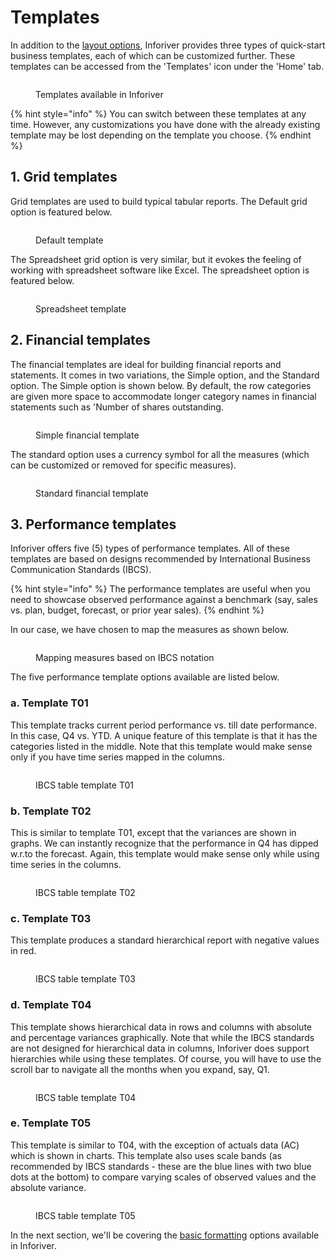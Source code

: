 # Templates

In addition to the [layout options](layout-options.md), Inforiver provides three types of quick-start business templates, each of which can be customized further. These templates can be accessed from the 'Templates' icon under the 'Home' tab.

<figure><img src="../../.gitbook/assets/inforiver-templates.png" alt=""><figcaption><p>Templates available in Inforiver</p></figcaption></figure>

{% hint style="info" %}
You can switch between these templates at any time. However, any customizations you have done with the already existing template may be lost depending on the template you choose.&#x20;
{% endhint %}

## 1. Grid templates

Grid templates are used to build typical tabular reports. The Default grid option is featured below.&#x20;

<figure><img src="../../.gitbook/assets/2.3.4 Templates.png" alt=""><figcaption><p>Default template</p></figcaption></figure>

The Spreadsheet grid option is very similar, but it evokes the feeling of working with spreadsheet software like Excel. The spreadsheet option is featured below.

<figure><img src="../../.gitbook/assets/inforiver-templates-spreadsheet.png" alt=""><figcaption><p>Spreadsheet template</p></figcaption></figure>

## 2. Financial templates

The financial templates are ideal for building financial reports and statements. It comes in two variations, the Simple option, and the Standard option. The Simple option is shown below. By default, the row categories are given more space to accommodate longer category names in financial statements such as 'Number of shares outstanding.

<figure><img src="../../.gitbook/assets/inforiver-templates-financial-simple.png" alt=""><figcaption><p>Simple financial template</p></figcaption></figure>

The standard option uses a currency symbol for all the measures (which can be customized or removed for specific measures).&#x20;

<figure><img src="../../.gitbook/assets/inforiver-templates-financial-standard.png" alt=""><figcaption><p>Standard financial template</p></figcaption></figure>

## 3. Performance templates

Inforiver offers five (5) types of performance templates. All of these templates are based on designs recommended by International Business Communication Standards (IBCS).&#x20;

{% hint style="info" %}
The performance templates are useful when you need to showcase observed performance against a benchmark (say, sales vs. plan, budget, forecast, or prior year sales).&#x20;
{% endhint %}

In our case, we have chosen to map the measures as shown below.

<figure><img src="../../.gitbook/assets/2.3.3 Templates.png" alt=""><figcaption><p>Mapping measures based on IBCS notation</p></figcaption></figure>

The five performance template options available are listed below.

### a. Template T01&#x20;

This template tracks current period performance vs. till date performance. In this case, Q4 vs. YTD. A unique feature of this template is that it has the categories listed in the middle. Note that this template would make sense only if you have time series mapped in the columns.

<figure><img src="../../.gitbook/assets/inforiver-templates-performance-T01.png" alt=""><figcaption><p>IBCS table template T01</p></figcaption></figure>

### b. Template T02

This is similar to template T01, except that the variances are shown in graphs. We can instantly recognize that the performance in Q4 has dipped w.r.to the forecast. Again, this template would make sense only while using time series in the columns.

<figure><img src="../../.gitbook/assets/inforiver-templates-performance-T02.png" alt=""><figcaption><p>IBCS table template T02</p></figcaption></figure>

### c. Template T03

This template produces a standard hierarchical report with negative values in red.

<figure><img src="../../.gitbook/assets/inforiver-templates-performance-T03.png" alt=""><figcaption><p>IBCS table template T03</p></figcaption></figure>

### d. Template T04

This template shows hierarchical data in rows and columns with absolute and percentage variances graphically. Note that while the IBCS standards are not designed for hierarchical data in columns, Inforiver does support hierarchies while using these templates. Of course, you will have to use the scroll bar to navigate all the months when you expand, say, Q1.

<figure><img src="../../.gitbook/assets/inforiver-templates-performance-T04.png" alt=""><figcaption><p>IBCS table template T04</p></figcaption></figure>

### e. Template T05

This template is similar to T04, with the exception of actuals data (AC) which is shown in charts. This template also uses scale bands (as recommended by IBCS standards - these are the blue lines with two blue dots at the bottom) to compare varying scales of observed values and the absolute variance.

<figure><img src="../../.gitbook/assets/inforiver-templates-performance-T05.png" alt=""><figcaption><p>IBCS table template T05</p></figcaption></figure>

In the next section, we'll be covering the [basic formatting](basic-formatting.md) options available in Inforiver.
